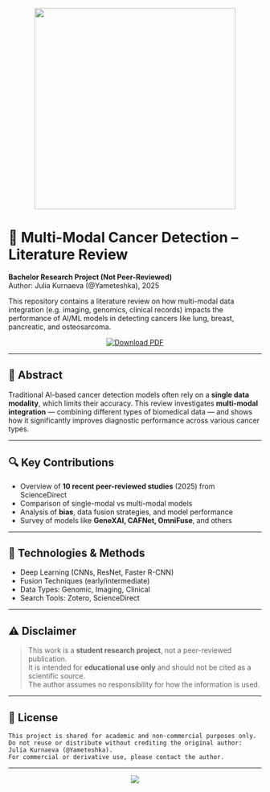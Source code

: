 <p align="center">
  <img src="https://media0.giphy.com/media/v1.Y2lkPTc5MGI3NjExaDZhYmlsazlsN252ZWFneTFmZXdmcnZyMTMxNWRxdGcxdnVycnd4cyZlcD12MV9pbnRlcm5hbF9naWZfYnlfaWQmY3Q9cw/YSH1GaZAipJsFrXy7W/giphy.gif" width="400"/>
</p>

# 🧬 Multi-Modal Cancer Detection – Literature Review

**Bachelor Research Project (Not Peer-Reviewed)**  
Author: Julia Kurnaeva (@Yameteshka), 2025

This repository contains a literature review on how multi-modal data integration (e.g. imaging, genomics, clinical records) impacts the performance of AI/ML models in detecting cancers like lung, breast, pancreatic, and osteosarcoma.

<p align="center">
  <a href="./Kurnaeva_MultiModal_CancerDetection.pdf" download>
    <img src="https://img.shields.io/badge/⬇️ Download PDF-blueviolet?style=for-the-badge" alt="Download PDF"/>
  </a>
</p>

---

## 📌 Abstract

Traditional AI-based cancer detection models often rely on a **single data modality**, which limits their accuracy. This review investigates **multi-modal integration** — combining different types of biomedical data — and shows how it significantly improves diagnostic performance across various cancer types.

---

## 🔍 Key Contributions

- Overview of **10 recent peer-reviewed studies** (2025) from ScienceDirect
- Comparison of single-modal vs multi-modal models
- Analysis of **bias**, data fusion strategies, and model performance
- Survey of models like **GeneXAI, CAFNet, OmniFuse**, and others

---

## 🧪 Technologies & Methods

- Deep Learning (CNNs, ResNet, Faster R-CNN)
- Fusion Techniques (early/intermediate)
- Data Types: Genomic, Imaging, Clinical
- Search Tools: Zotero, ScienceDirect

---

## ⚠ Disclaimer

> This work is a **student research project**, not a peer-reviewed publication.  
> It is intended for **educational use only** and should not be cited as a scientific source.  
> The author assumes no responsibility for how the information is used.

---

## 📄 License

```
This project is shared for academic and non-commercial purposes only.  
Do not reuse or distribute without crediting the original author: Julia Kurnaeva (@Yameteshka).  
For commercial or derivative use, please contact the author.
```

---

<p align="center">
  <img src="https://capsule-render.vercel.app/api?type=waving&color=gradient&height=100&section=footer"/>
</p>

